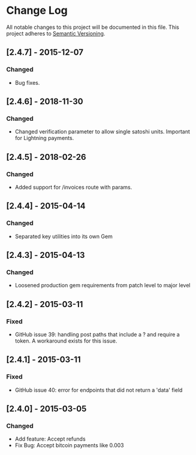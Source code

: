 # Change Log
All notable changes to this project will be documented in this file.
This project adheres to [Semantic Versioning](http://semver.org/).

## [2.4.7] - 2015-12-07
### Changed
- Bug fixes.

## [2.4.6] - 2018-11-30
### Changed
- Changed verification parameter to allow single satoshi units. Important for Lightning payments.

## [2.4.5] - 2018-02-26
### Changed
- Added support for /invoices route with params.

## [2.4.4] - 2015-04-14
### Changed
- Separated key utilities into its own Gem

## [2.4.3] - 2015-04-13
### Changed
- Loosened production gem requirements from patch level to major level

## [2.4.2] - 2015-03-11
### Fixed
- GitHub issue 39: handling post paths that include a ? and require a token. A workaround exists for this issue.

## [2.4.1] - 2015-03-11
### Fixed
- GitHub issue 40: error for endpoints that did not return a 'data' field

## [2.4.0] - 2015-03-05
### Changed
- Add feature: Accept refunds
- Fix Bug: Accept bitcoin payments like 0.003
